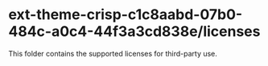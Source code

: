 # ext-theme-crisp-c1c8aabd-07b0-484c-a0c4-44f3a3cd838e/licenses

This folder contains the supported licenses for third-party use.
